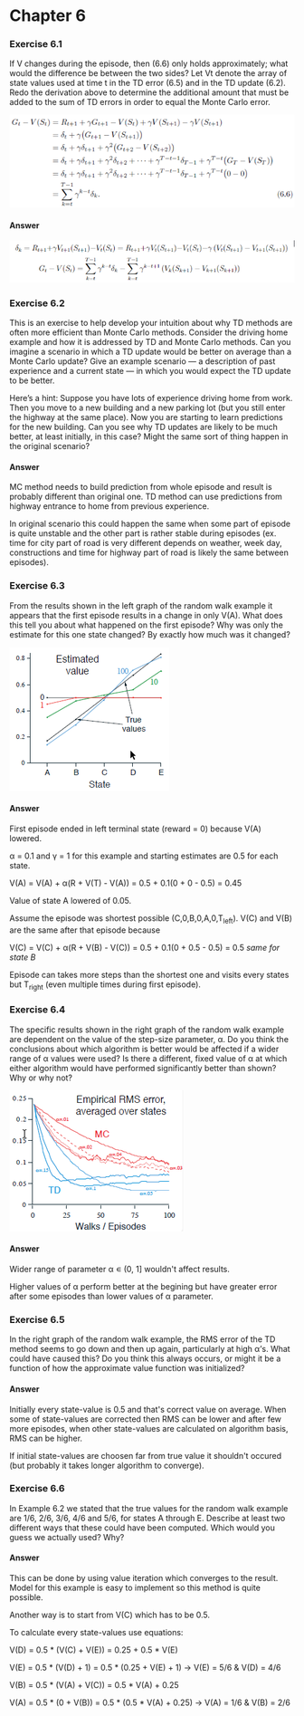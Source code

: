 # Chapter 6

### Exercise 6.1

If V changes during the episode, then (6.6) only holds approximately; what would the difference be between the two sides? 
Let Vt denote the array of state values used at time t in the TD error (6.5) and in the TD update (6.2). 
Redo the derivation above to determine the additional amount that must be added to the sum of TD errors in order to equal the Monte Carlo error.

![equation 6.6](assets/answer-006_01_01.png)

#### Answer

![answer 6.1](assets/answer-006_01_02.png)

### Exercise 6.2

This is an exercise to help develop your intuition about why TD methods
are often more efficient than Monte Carlo methods. Consider the driving home example
and how it is addressed by TD and Monte Carlo methods. Can you imagine a scenario
in which a TD update would be better on average than a Monte Carlo update? Give
an example scenario — a description of past experience and a current state — in which
you would expect the TD update to be better. 

Here’s a hint: Suppose you have lots of experience driving home from work. Then you move to a new building and a new parking
lot (but you still enter the highway at the same place). Now you are starting to learn
predictions for the new building. Can you see why TD updates are likely to be much
better, at least initially, in this case? Might the same sort of thing happen in the original
scenario?

#### Answer

MC method needs to build prediction from whole episode and result is probably different than original one. TD method can use predictions from highway entrance to home from previous experience.

In original scenario this could happen the same when some part of episode is quite unstable and the other part is rather stable during episodes (ex. time for city part of road is very different depends on weather, week day, constructions and time for highway part of road is likely the same between episodes). 

### Exercise 6.3

From the results shown in the left graph of the random walk example it
appears that the first episode results in a change in only V(A). What does this tell you
about what happened on the first episode? Why was only the estimate for this one state
changed? By exactly how much was it changed?

![example 6.2 left graph](assets/answer-006_03_01.png)

#### Answer

First episode ended in left terminal state (reward = 0) because V(A) lowered.

α = 0.1 and γ = 1 for this example and starting estimates are 0.5 for each state.

V(A) = V(A) + α(R + V(T) - V(A)) = 0.5 + 0.1(0 + 0 - 0.5) = 0.45

Value of state A lowered of 0.05.

Assume the episode was shortest possible (C,0,B,0,A,0,T<sub>left</sub>).
V(C) and V(B) are the same after that episode because

V(C) = V(C) + α(R + V(B) - V(C)) = 0.5 + 0.1(0 + 0.5 - 0.5) = 0.5
_same for state B_

Episode can takes more steps than the shortest one and visits every states but T<sub>right</sub> (even multiple times during first episode).

### Exercise 6.4

The specific results shown in the right graph of the random walk example
are dependent on the value of the step-size parameter, α. Do you think the conclusions
about which algorithm is better would be affected if a wider range of α values were used?
Is there a different, fixed value of α at which either algorithm would have performed
significantly better than shown? Why or why not?

![example 6.2 right graph](assets/answer-006_04_01.png)

#### Answer 

Wider range of parameter α ∊ (0, 1] wouldn't affect results.

Higher values of α perform better at the begining but have greater error after some episodes than lower values of α parameter.

### Exercise 6.5

In the right graph of the random walk example, the RMS error of the
TD method seems to go down and then up again, particularly at high α’s. What could
have caused this? Do you think this always occurs, or might it be a function of how the
approximate value function was initialized?

#### Answer

Initially every state-value is 0.5 and that's correct value on average. When some of state-values are corrected then RMS can be lower and after few more episodes, when other state-values are calculated on algorithm basis, RMS can be higher.

If initial state-values are choosen far from true value it shouldn't occured (but probably it takes longer algorithm to converge).

### Exercise 6.6

In Example 6.2 we stated that the true values for the random walk example
are 1/6, 2/6, 3/6, 4/6 and 5/6, for states A through E. Describe at least two different ways that
these could have been computed. Which would you guess we actually used? Why?

#### Answer

This can be done by using value iteration which converges to the result. Model for this example is easy to implement so this method is quite possible.

Another way is to start from V(C) which has to be 0.5.

To calculate every state-values use equations:

V(D) = 0.5 * (V(C) + V(E)) = 0.25 + 0.5 * V(E)

V(E) = 0.5 * (V(D) + 1) = 0.5 * (0.25 + V(E) + 1) -> V(E) = 5/6 & V(D) = 4/6

V(B) = 0.5 * (V(A) + V(C)) = 0.5 * V(A) + 0.25

V(A) = 0.5 * (0 + V(B)) = 0.5 * (0.5 * V(A) + 0.25) -> V(A) = 1/6 & V(B) = 2/6
